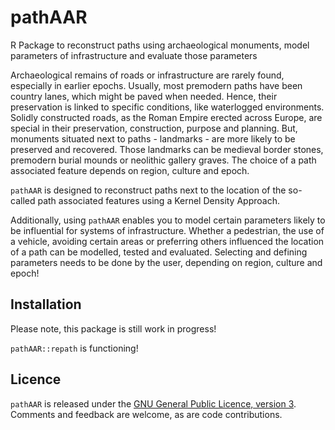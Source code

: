 # pathAAR
R Package to reconstruct paths using archaeological monuments, model parameters of infrastructure and evaluate those parameters

Archaeological remains of roads or infrastructure are rarely found, especially in earlier epochs. Usually, most premodern paths have been country lanes, which might be paved when needed. Hence, their preservation is linked to specific conditions, like waterlogged environments. Solidly constructed roads, as the Roman Empire erected across Europe, are special in their preservation, construction, purpose and planning. 
But, monuments situated next to paths - landmarks - are more likely to be preserved and recovered. Those landmarks can be medieval border stones, premodern burial mounds or neolithic gallery graves. The choice of a path associated feature depends on region, culture and epoch. 

`pathAAR` is designed to reconstruct paths next to the location of the so-called path associated features using a Kernel Density Approach.  

Additionally, using `pathAAR` enables you to model certain parameters likely to be influential for systems of infrastructure. Whether a pedestrian, the use of a vehicle, avoiding certain areas or preferring others influenced the location of a path can be modelled, tested and evaluated. Selecting and defining parameters needs to be done by the user, depending on region, culture and epoch!







Installation
------------

Please note, this package is still work in progress! 

`pathAAR::repath` is functioning!

Licence
-------

`pathAAR` is released under the [GNU General Public Licence, version 3](https://www.r-project.org/Licenses/GPL-3). Comments and feedback are welcome, as are code contributions.
